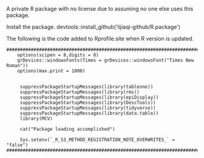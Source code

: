 A private R package with no license due to assuming no one else uses this package.

Install the package.
devtools::install_github('lijiaqi-github/R.package')

The following is the code added to Rprofile.site when R version is updated.<br>
```
################################################################################
    options(scipen = 8,digits = 8)
    grDevices::windowsFonts(Times = grDevices::windowsFont("Times New Roman"))
    options(max.print = 1000)


     suppressPackageStartupMessages(library(tableone))
     suppressPackageStartupMessages(library(rms))
     suppressPackageStartupMessages(library(epiDisplay))
     suppressPackageStartupMessages(library(DescTools))
     suppressPackageStartupMessages(library(tidyverse))
     suppressPackageStartupMessages(library(data.table))
     library(MCV)

     cat("Package loading accomplished")

     Sys.setenv(`_R_S3_METHOD_REGISTRATION_NOTE_OVERWRITES_` = "false")
################################################################################
```
